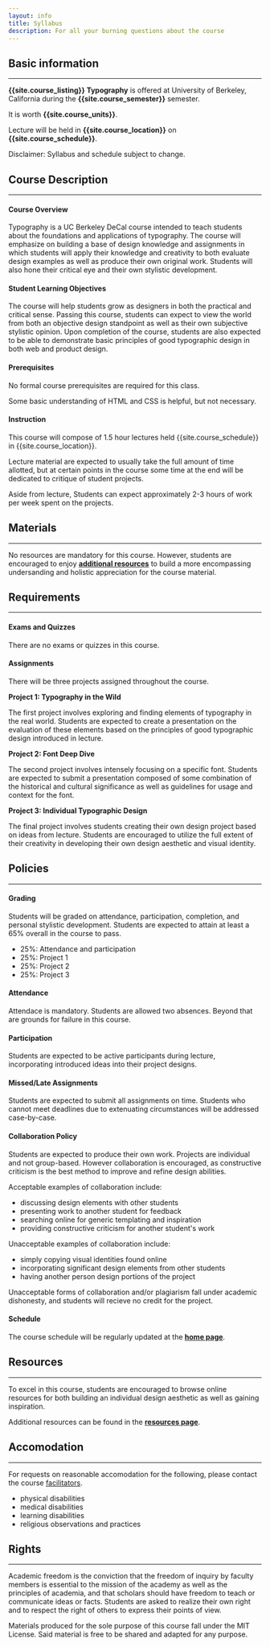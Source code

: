```yaml
---
layout: info
title: Syllabus
description: For all your burning questions about the course
---
```


## Basic information
___

**{{site.course_listing}} Typography** is offered at University of Berkeley, California during the **{{site.course_semester}}** semester.

It is worth **{{site.course_units}}**.

Lecture will be held in **{{site.course_location}}** on **{{site.course_schedule}}**.

Disclaimer: Syllabus and schedule subject to change.

## Course Description
___

#### Course Overview

Typography is a UC Berkeley DeCal course intended to teach students about the foundations and applications of typography. The course will emphasize on building a base of design knowledge and assignments in which students will apply their knowledge and creativity to both evaluate design examples as well as produce their own original work. Students will also hone their critical eye and their own stylistic development.

#### Student Learning Objectives

The course will help students grow as designers in both the practical and critical sense. Passing this course, students can expect to view the world from both an objective design standpoint as well as their own subjective stylistic opinion. Upon completion of the course, students are also expected to be able to demonstrate basic principles of good typographic design in both web and product design.

#### Prerequisites

No formal course prerequisites are required for this class.

Some basic understanding of HTML and CSS is helpful, but not necessary.

#### Instruction

This course will compose of 1.5 hour lectures held {{site.course_schedule}} in {{site.course_location}}.

Lecture material are expected to usually take the full amount of time allotted, but at certain points in the course some time at the end will be dedicated to critique of student projects.

Aside from lecture, Students can expect approximately 2-3 hours of work per week spent on the projects.

## Materials
___

No resources are mandatory for this course. However, students are encouraged to enjoy **[additional resources](/resources)** to build a more encompassing undersanding and holistic appreciation for the course material.

## Requirements
___

#### Exams and Quizzes

There are no exams or quizzes in this course.

#### Assignments

There will be three projects assigned throughout the course.

**Project 1: Typography in the Wild**

The first project involves exploring and finding elements of typography in the real world. Students are expected to create a presentation on the evaluation of these elements based on the principles of good typographic design introduced in lecture.

**Project 2: Font Deep Dive**

The second project involves intensely focusing on a specific font. Students are expected to submit a presentation composed of some combination of the historical and cultural significance as well as guidelines for usage and context for the font.

**Project 3: Individual Typographic Design**

The final project involves students creating their own design project based on ideas from lecture. Students are encouraged to utilize the full extent of their creativity in developing their own design aesthetic and visual identity.

## Policies
___

#### Grading

Students will be graded on attendance, participation, completion, and personal stylistic development. Students are expected to attain at least a 65% overall in the course to pass.

* 25%: Attendance and participation
* 25%: Project 1
* 25%: Project 2
* 25%: Project 3

#### Attendance

Attendace is mandatory. Students are allowed two absences. Beyond that are grounds for failure in this course.

#### Participation

Students are expected to be active participants during lecture, incorporating introduced ideas into their project designs.

#### Missed/Late Assignments

Students are expected to submit all assignments on time. Students who cannot meet deadlines due to extenuating circumstances will be addressed case-by-case.

#### Collaboration Policy

Students are expected to produce their own work. Projects are individual and not group-based. However collaboration is encouraged, as constructive criticism is the best method to improve and refine design abilities.

Acceptable examples of collaboration include:

* discussing design elements with other students
* presenting work to another student for feedback
* searching online for generic templating and inspiration
* providing constructive criticism for another student's work

Unacceptable examples of collaboration include:

* simply copying visual identities found online
* incorporating significant design elements from other students
* having another person design portions of the project

Unacceptable forms of collaboration and/or plagiarism fall under academic dishonesty, and students will recieve no credit for the project.

#### Schedule

The course schedule will be regularly updated at the **[home page](/)**.

## Resources
___

To excel in this course, students are encouraged to browse online resources for both building an individual design aesthetic as well as gaining inspiration.

Additional resources can be found in the **[resources page](/resources)**.

## Accomodation
___

For requests on reasonable accomodation for the following, please contact the course [facilitators](/contact).

* physical disabilities
* medical disabilities
* learning disabilities
* religious observations and practices

## Rights
___

Academic freedom is the conviction that the freedom of inquiry by faculty members is essential to the mission of the academy as well as the principles of academia, and that scholars should have freedom to teach or communicate ideas or facts. Students are asked to realize their own right and to respect the right of others to express their points of view.

Materials produced for the sole purpose of this course fall under the MIT License. Said material is free to be shared and adapted for any purpose.
